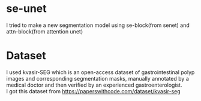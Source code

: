 # se-unet
I tried to make a new segmentation model using se-block(from senet) and attn-block(from attention unet)

# Dataset
I used kvasir-SEG which is an open-access dataset of gastrointestinal polyp images and corresponding segmentation masks, manually annotated by a medical doctor and then verified by an experienced gastroenterologist.  
I got this dataset from https://paperswithcode.com/dataset/kvasir-seg  
